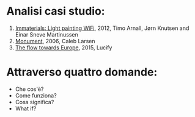# Analisi casi studio:
1. [Immaterials: Light painting WiFi](http://yourban.no/2011/02/22/immaterials-light-painting-wifi/), 2012, Timo Arnall, Jørn Knutsen and Einar Sneve Martinussen
2. [Monument](https://rhizome.org/editorial/2008/oct/01/computational-poetics/), 2006, Caleb Larsen
3. [The flow towards Europe](https://www.lucify.com/the-flow-towards-europe/), 2015, Lucify
# Attraverso quattro domande:
* Che cos'è?
* Come funziona?
* Cosa significa?
* What if?
